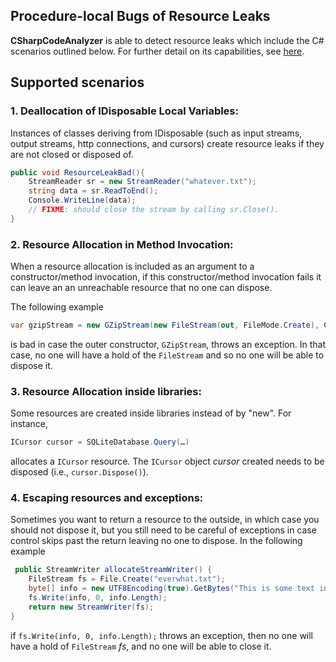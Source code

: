 ## Procedure-local Bugs of Resource Leaks

**CSharpCodeAnalyzer** is able to detect resource leaks which include the C# scenarios outlined below. For further detail on its capabilities, see [here](http://www.eecs.qmul.ac.uk/~ddino/papers/nasa-infer.pdf). 

## Supported scenarios

### 1. Deallocation of IDisposable Local Variables: 

Instances of classes deriving from IDisposable (such as input streams, output streams, http connections, and cursors) create resource leaks if they are not closed or disposed of.

```c#
public void ResourceLeakBad(){
    StreamReader sr = new StreamReader("whatever.txt");  
    string data = sr.ReadToEnd();
    Console.WriteLine(data);
    // FIXME: should close the stream by calling sr.Close().
}
```
							
### 2. Resource Allocation in Method Invocation: 
When a resource allocation is included as an argument to a constructor/method invocation, if this constructor/method invocation fails it can leave an an unreachable resource that no one can dispose.
	
The following example 
```c#
var gzipStream = new GZipStream(new FileStream(out, FileMode.Create), CompressionMode.Compress);
```
is bad in case the outer constructor, `GZipStream`, throws an exception. In that case, no one will have a hold of the `FileStream` and so no one will be able to dispose it.
	
### 3. Resource Allocation inside libraries:
Some resources are created inside libraries instead of by "new". For instance,
```c#
ICursor cursor = SQLiteDatabase.Query(…)
```
allocates a `ICursor` resource. The `ICursor` object *cursor* created needs to be disposed (i.e., `cursor.Dispose()`).
	
### 4. Escaping resources and exceptions:
Sometimes you want to return a resource to the outside, in which case you should not dispose it, but you still need to be careful of exceptions in case control skips past the return leaving no one to dispose. In the following example
```c#
 public StreamWriter allocateStreamWriter() {
    FileStream fs = File.Create("everwhat.txt");
    byte[] info = new UTF8Encoding(true).GetBytes("This is some text in the file.");
    fs.Write(info, 0, info.Length);
    return new StreamWriter(fs);
}
```
if `fs.Write(info, 0, info.Length);` throws an exception, then no one will have a hold of `FileStream` *fs*, and no one will be able to close it.
